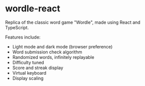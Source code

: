 # wordle-react

Replica of the classic word game "Wordle", made using React and TypeScript.

Features include:
- Light mode and dark mode (browser preference)
- Word submission check algorithm
- Randomized words, infinitely replayable
- Difficulty tuned
- Score and streak display
- Virtual keyboard
- Display scaling

